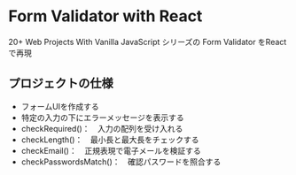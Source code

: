 # Form Validator with React

20+ Web Projects With Vanilla JavaScript シリーズの Form Validator をReactで再現

## プロジェクトの仕様

- フォームUIを作成する
- 特定の入力の下にエラーメッセージを表示する
- checkRequired()：　入力の配列を受け入れる
- checkLength()：　最小長と最大長をチェックする
- checkEmail()：　正規表現で電子メールを検証する
- checkPasswordsMatch()：　確認パスワードを照合する